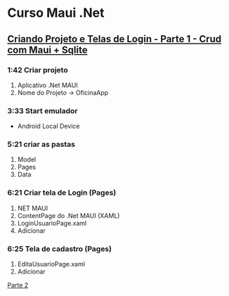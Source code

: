 # Curso Maui .Net

## [Criando Projeto e Telas de Login - Parte 1 - Crud com Maui + Sqlite](https://youtu.be/YsrJjHzQdL0?si=FH3NCGkP_GfSG4Zo)

### 1:42 Criar projeto

1. Aplicativo .Net MAUI
2. Nome do Projeto -> OficinaApp

### 3:33 Start emulador

* Android Local Device

### 5:21 criar as pastas

1. Model
2. Pages
3. Data
  
### 6:21 Criar tela de Login (Pages)

1. NET MAUI
2. ContentPage do .Net MAUI (XAML)
3. LoginUsuarioPage.xaml
4. Adicionar

### 6:25 Tela de cadastro (Pages)

1. EditaUsuarioPage.xaml
2. Adicionar

[Parte 2](curso-maui-net-p2.md)

<!--
# Curso Maui .Net
## Criando Projeto e Telas de Login - Parte 1 - Crud com Maui + Sqlite
-->